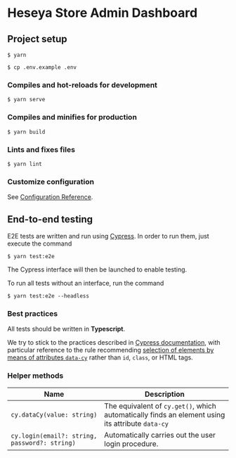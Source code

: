 # Heseya Store Admin Dashboard

## Project setup

```
$ yarn

$ cp .env.example .env
```

### Compiles and hot-reloads for development

```
$ yarn serve
```

### Compiles and minifies for production

```
$ yarn build
```

### Lints and fixes files

```
$ yarn lint
```

### Customize configuration

See [Configuration Reference](https://cli.vuejs.org/config/).

## End-to-end testing

E2E tests are written and run using [Cypress](https://www.cypress.io/).
In order to run them, just execute the command

```
$ yarn test:e2e
```

The Cypress interface will then be launched to enable testing.

To run all tests without an interface, run the command

```
$ yarn test:e2e --headless
```

### Best practices

All tests should be written in **Typescript**.

We try to stick to the practices described in [Cypress documentation](https://docs.cypress.io/guides/references/best-practices), with particular reference to the rule recommending [selection of elements by means of attributes `data-cy`](https://docs.cypress.io/guides/references/best-practices#Selecting-Elements) rather than `id`, `class`, or HTML tags.

### Helper methods

| Name                                          | Description                                                                                      |
| --------------------------------------------- | ------------------------------------------------------------------------------------------------ |
| `cy.dataCy(value: string)`                    | The equivalent of `cy.get()`, which automatically finds an element using its attribute `data-cy` |
| `cy.login(email?: string, password?: string)` | Automatically carries out the user login procedure.                                              |
